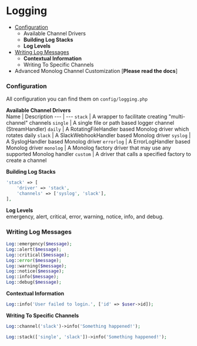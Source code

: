 # Logging

* [Configuration](#configuration)
    * Available Channel Drivers
    * **Building Log Stacks**
    * **Log Levels**
* [Writing Log Messages](#writing-log-messages)
    * **Contextual Information**
    * Writing To Specific Channels
* Advanced Monolog Channel Customization [**Please read the docs**]

### Configuration
All configuration you can find them on <code>config/logging.php</code>

**Available Channel Drivers** <br>
Name | Description
--- | ---
<code>stack</code> | A wrapper to facilitate creating "multi-channel" channels
<code>single</code> | A single file or path based logger channel (StreamHandler)
<code>daily</code> | A RotatingFileHandler based Monolog driver which rotates daily
<code>slack</code> | A SlackWebhookHandler based Monolog driver
<code>syslog</code> | A SyslogHandler based Monolog driver
<code>errorlog</code> | A ErrorLogHandler based Monolog driver
<code>monolog</code> | A Monolog factory driver that may use any supported Monolog handler
<code>custom</code> | A driver that calls a specified factory to create a channel

**Building Log Stacks** <br>
```php
'stack' => [
    'driver' => 'stack',
    'channels' => ['syslog', 'slack'],
],
```

**Log Levels** <br>
emergency, alert, critical, error, warning, notice, info, and debug.

### Writing Log Messages
```php
Log::emergency($message);
Log::alert($message);
Log::critical($message);
Log::error($message);
Log::warning($message);
Log::notice($message);
Log::info($message);
Log::debug($message);
```
**Contextual Information**
```php
Log::info('User failed to login.', ['id' => $user->id]);
```
**Writing To Specific Channels**
```php
Log::channel('slack')->info('Something happened!');

Log::stack(['single', 'slack'])->info('Something happened!');
```
